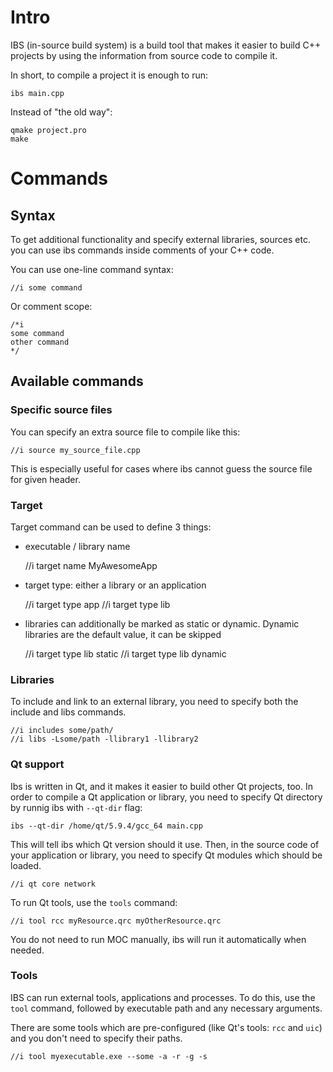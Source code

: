 # Intro

IBS (in-source build system) is a build tool that makes it easier to build C++
projects by using the information from source code to compile it.

In short, to compile a project it is enough to run:

    ibs main.cpp

Instead of "the old way":

    qmake project.pro
    make

# Commands

## Syntax

To get additional functionality and specify external libraries, sources etc.
you can use ibs commands inside comments of your C++ code.

You can use one-line command syntax:

    //i some command

Or comment scope:

    /*i
    some command
    other command
    */

## Available commands

### Specific source files

You can specify an extra source file to compile like this:

    //i source my_source_file.cpp

This is especially useful for cases where ibs cannot guess the source file for
given header.

### Target

Target command can be used to define 3 things:

* executable / library name

    //i target name MyAwesomeApp

* target type: either a library or an application

    //i target type app
    //i target type lib

* libraries can additionally be marked as static or dynamic. Dynamic libraries
are the default value, it can be skipped

    //i target type lib static
    //i target type lib dynamic

### Libraries

To include and link to an external library, you need to specify both the include
and libs commands.

    //i includes some/path/
    //i libs -Lsome/path -llibrary1 -llibrary2

### Qt support

Ibs is written in Qt, and it makes it easier to build other Qt projects, too.
In order to compile a Qt application or library, you need to specify Qt
directory by runnig ibs with `--qt-dir` flag:

    ibs --qt-dir /home/qt/5.9.4/gcc_64 main.cpp

This will tell ibs which Qt version should it use. Then, in the source code of
your application or library, you need to specify Qt modules which should be
loaded.

    //i qt core network

To run Qt tools, use the `tools` command:

    //i tool rcc myResource.qrc myOtherResource.qrc

You do not need to run MOC manually, ibs will run it automatically when needed.

### Tools

IBS can run external tools, applications and processes. To do this, use the `tool`
command, followed by executable path and any necessary arguments.

There are some tools which are pre-configured (like Qt's tools: `rcc` and `uic`)
and you don't need to specify their paths.

    //i tool myexecutable.exe --some -a -r -g -s

